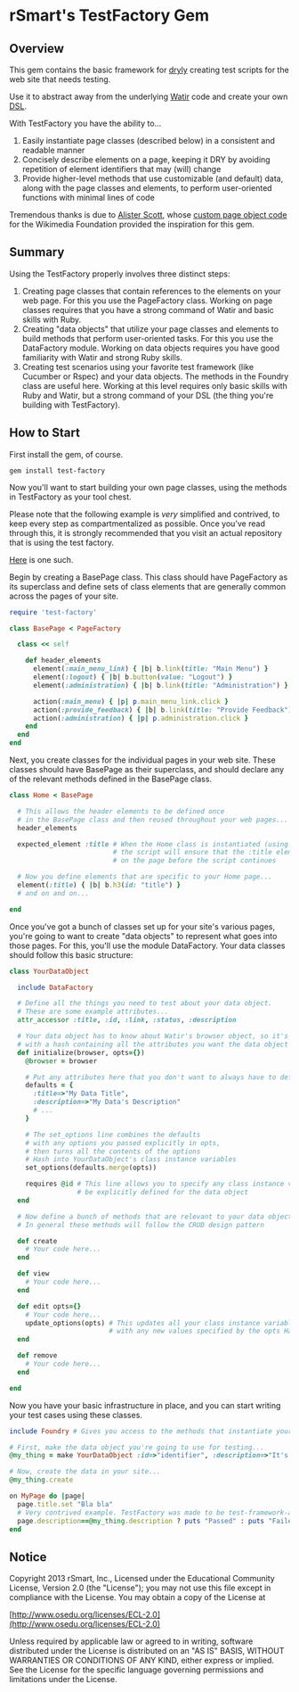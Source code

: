 rSmart's TestFactory Gem
=========================

Overview
--------

This gem contains the basic framework for [dryly](http://en.wikipedia.org/wiki/Don%27t_repeat_yourself) creating test scripts for the web site that needs testing.

Use it to abstract away from the underlying [Watir](http://www.watir.com) code and create your own [DSL](http://en.wikipedia.org/wiki/Domain_specific_language).

With TestFactory you have the ability to...

1. Easily instantiate page classes (described below) in a consistent and readable manner
2. Concisely describe elements on a page, keeping it DRY by avoiding repetition of element identifiers that may (will) change
3. Provide higher-level methods that use customizable (and default) data, along with the page classes and elements, to perform user-oriented functions with minimal lines of code

Tremendous thanks is due to [Alister Scott](http://watirmelon.com), whose [custom page object code](https://github.com/alisterscott/wmf-custom-page-object) for the Wikimedia Foundation provided the inspiration for this gem.

Summary
-------

Using the TestFactory properly involves three distinct steps:

1. Creating page classes that contain references to the elements on your web page. For this you use the PageFactory class. Working on page classes requires that you have a strong command of Watir and basic skills with Ruby.
2. Creating "data objects" that utilize your page classes and elements to build methods that perform user-oriented tasks. For this you use the DataFactory module. Working on data objects requires you have good familiarity with Watir and strong Ruby skills.
3. Creating test scenarios using your favorite test framework (like Cucumber or Rspec) and your data objects. The methods in the Foundry class are useful here. Working at this level requires only basic skills with Ruby and Watir, but a strong command of your DSL (the thing you're building with TestFactory).

How to Start
------------

First install the gem, of course.

    gem install test-factory

Now you'll want to start building your own page classes, using the methods in TestFactory as your tool chest.

Please note that the following example is *very* simplified and contrived, to keep every step as compartmentalized as possible. Once you've read through this, it is strongly recommended that you visit an actual repository that is using the test factory.

[Here](https://github.com/rSmart/sambal-cle) is one such.

Begin by creating a BasePage class. This class should have PageFactory as its superclass and define sets of class elements that are generally common across the pages of your site.

```ruby
require 'test-factory'

class BasePage < PageFactory

  class << self

    def header_elements
      element(:main_menu_link) { |b| b.link(title: "Main Menu") }
      element(:logout) { |b| b.button(value: "Logout") }
      element(:administration) { |b| b.link(title: "Administration") }

      action(:main_menu) { |p| p.main_menu_link.click }
      action(:provide_feedback) { |b| b.link(title: "Provide Feedback").click }
      action(:administration) { |p| p.administration.click }
    end
  end
end

```

Next, you create classes for the individual pages in your web site. These classes should have BasePage as their superclass, and should declare any of the relevant methods defined in the BasePage class.

```ruby
class Home < BasePage

  # This allows the header elements to be defined once
  # in the BasePage class and then reused throughout your web pages...
  header_elements

  expected_element :title # When the Home class is instantiated (using the Foundry),
                          # the script will ensure that the :title element is present
                          # on the page before the script continues

  # Now you define elements that are specific to your Home page...
  element(:title) { |b| b.h3(id: "title") }
  # and on and on...

end
```

Once you've got a bunch of classes set up for your site's various pages, you're going to want to create "data objects" to represent what goes into those pages. For this, you'll use the module DataFactory. Your data classes should follow this basic structure:

```ruby
class YourDataObject

  include DataFactory

  # Define all the things you need to test about your data object.
  # These are some example attributes...
  attr_accessor :title, :id, :link, :status, :description

  # Your data object has to know about Watir's browser object, so it's passed to it here, along
  # with a hash containing all the attributes you want the data object to have
  def initialize(browser, opts={})
    @browser = browser

    # Put any attributes here that you don't want to always have to define explicitly...
    defaults = {
      :title=>"My Data Title",
      :description=>"My Data's Description"
      # ...
    }

    # The set_options line combines the defaults
    # with any options you passed explicitly in opts,
    # then turns all the contents of the options
    # Hash into YourDataObject's class instance variables
    set_options(defaults.merge(opts))

    requires @id # This line allows you to specify any class instance variables that must
                 # be explicitly defined for the data object
  end

  # Now define a bunch of methods that are relevant to your data object.
  # In general these methods will follow the CRUD design pattern

  def create
    # Your code here...
  end

  def view
    # Your code here...
  end

  def edit opts={}
    # Your code here...
    update_options(opts) # This updates all your class instance variables
                         # with any new values specified by the opts Hash.
  end

  def remove
    # Your code here...
  end

end
```

Now you have your basic infrastructure in place, and you can start writing your test cases using these classes.

```ruby
include Foundry # Gives you access to the methods that instantiate your Page and Data classes

# First, make the data object you're going to use for testing...
@my_thing = make YourDataObject :id=>"identifier", :description=>"It's lovely."

# Now, create the data in your site...
@my_thing.create

on MyPage do |page|
  page.title.set "Bla bla"
  # Very contrived example. TestFactory was made to be test-framework-agnostic. You should be using your favorite verification framework here:
  page.description==@my_thing.description ? puts "Passed" : puts "Failed"
end
```

Notice
------

Copyright 2013 rSmart, Inc., Licensed under the Educational Community License, Version 2.0 (the "License"); you may not use this file except in compliance with the License. You may obtain a copy of the License at

[http://www.osedu.org/licenses/ECL-2.0](http://www.osedu.org/licenses/ECL-2.0)

Unless required by applicable law or agreed to in writing, software distributed under the License is distributed on an "AS IS" BASIS, WITHOUT WARRANTIES OR CONDITIONS OF ANY KIND, either express or implied. See the License for the specific language governing permissions and limitations under the License.